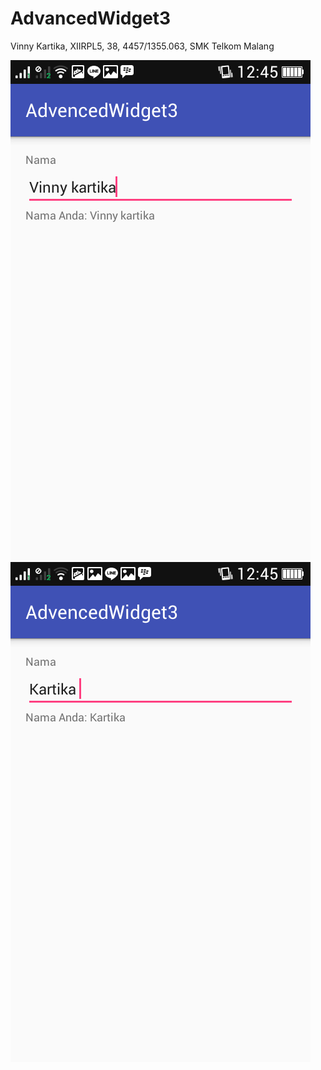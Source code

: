 # AdvancedWidget3
Vinny Kartika, XIIRPL5, 38, 4457/1355.063, SMK Telkom Malang

![AdvancedWidget3(1)%5B1%5D](https://github.com/vinnykartika/AdvancedWidget3/blob/master/AdvancedWidget3(1)%5B1%5D.png)
![AdvancedWidget3(2)%5B1%5D](https://github.com/vinnykartika/AdvancedWidget3/blob/master/AdvancedWidget3(2)%5B1%5D.png)
